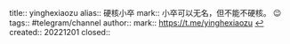 title:: yinghexiaozu
alias:: 硬核小卒
mark:: 小卒可以无名，但不能不硬核。 😉
tags:: #telegram/channel 
author:: 
mark:: https://t.me/yinghexiaozu [↩](tg://resolve?domain=yinghexiaozu) 
created:: 20221201
closed::
